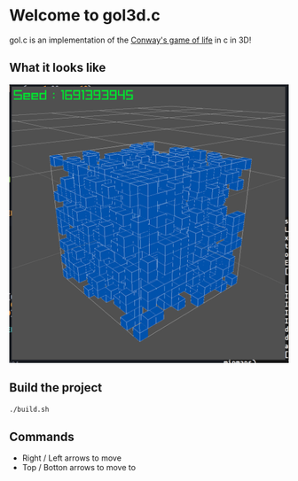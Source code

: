 # Welcome to gol3d.c

gol.c is an implementation of the [Conway's game of life](https://en.wikipedia.org/wiki/Conway%27s_Game_of_Life) in c in 3D!

## What it looks like

![GOL Preview](preview.png)

## Build the project

```bash
./build.sh
```

## Commands

- Right / Left arrows to move
- Top / Botton arrows to move to
